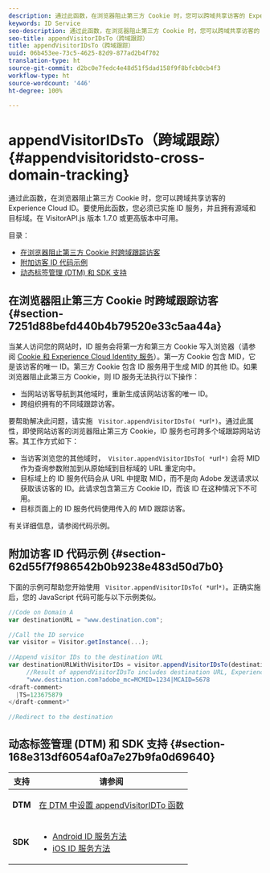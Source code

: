 ```yaml
---
description: 通过此函数，在浏览器阻止第三方 Cookie 时，您可以跨域共享访客的 Experience Cloud ID。要使用此函数，您必须已实施 ID 服务，并且拥有源域和目标域。在 VisitorAPI.js 版本 1.7.0 或更高版本中可用。
keywords: ID Service
seo-description: 通过此函数，在浏览器阻止第三方 Cookie 时，您可以跨域共享访客的 Experience Cloud ID。要使用此函数，您必须已实施 ID 服务，并且拥有源域和目标域。在 VisitorAPI.js 版本 1.7.0 或更高版本中可用。
seo-title: appendVisitorIDsTo（跨域跟踪）
title: appendVisitorIDsTo（跨域跟踪）
uuid: 06b453ee-73c5-4625-82d9-877ad2b4f702
translation-type: ht
source-git-commit: d2bc0e7fedc4e48d51f5dad158f9f8bfcb0cb4f3
workflow-type: ht
source-wordcount: '446'
ht-degree: 100%

---
```



# appendVisitorIDsTo（跨域跟踪）{#appendvisitoridsto-cross-domain-tracking}

通过此函数，在浏览器阻止第三方 Cookie 时，您可以跨域共享访客的 Experience Cloud ID。要使用此函数，您必须已实施 ID 服务，并且拥有源域和目标域。在 VisitorAPI.js 版本 1.7.0 或更高版本中可用。

目录：

<ul class="simplelist"> 
 <li> <a href="../../library/get-set/appendvisitorid.md#section-7251d88befd440b4b79520e33c5aa44a" format="dita" scope="local"> 在浏览器阻止第三方 Cookie 时跨域跟踪访客 </a> </li> 
 <li> <a href="../../library/get-set/appendvisitorid.md#section-62d55f7f986542b0b9238e483d50d7b0" format="dita" scope="local"> 附加访客 ID 代码示例 </a> </li> 
 <li> <a href="../../library/get-set/appendvisitorid.md#section-168e313df6054af0a7e27b9fa0d69640" format="dita" scope="local"> 动态标签管理 (DTM) 和 SDK 支持 </a> </li> 
</ul>

## 在浏览器阻止第三方 Cookie 时跨域跟踪访客 {#section-7251d88befd440b4b79520e33c5aa44a}

当某人访问您的网站时，ID 服务会将第一方和第三方 Cookie 写入浏览器（请参阅 [Cookie 和 Experience Cloud Identity 服务](../../introduction/cookies.md)）。第一方 Cookie 包含 MID，它是该访客的唯一 ID。第三方 Cookie 包含 ID 服务用于生成 MID 的其他 ID。如果浏览器阻止此第三方 Cookie，则 ID 服务无法执行以下操作：

* 当网站访客导航到其他域时，重新生成该网站访客的唯一 ID。
* 跨组织拥有的不同域跟踪访客。

要帮助解决此问题，请实施 ` Visitor.appendVisitorIDsTo( *`url`*)`。通过此属性，即使网站访客的浏览器阻止第三方 Cookie，ID 服务也可跨多个域跟踪网站访客。其工作方式如下：

* 当访客浏览您的其他域时，` Visitor.appendVisitorIDsTo( *`url`*)` 会将 MID 作为查询参数附加到从原始域到目标域的 URL 重定向中。
* 目标域上的 ID 服务代码会从 URL 中提取 MID，而不是向 Adobe 发送请求以获取该访客的 ID。此请求包含第三方 Cookie ID，而该 ID 在这种情况下不可用。
* 目标页面上的 ID 服务代码使用传入的 MID 跟踪访客。

有关详细信息，请参阅代码示例。

## 附加访客 ID 代码示例 {#section-62d55f7f986542b0b9238e483d50d7b0}

下面的示例可帮助您开始使用 ` Visitor.appendVisitorIDsTo( *`url`*)`。正确实施后，您的 JavaScript 代码可能与以下示例类似。

```js
//Code on Domain A 
var destinationURL = "www.destination.com"; 
 
//Call the ID service 
var visitor = Visitor.getInstance(...); 
 
//Append visitor IDs to the destination URL 
var destinationURLWithVisitorIDs = visitor.appendVisitorIDsTo(destinationURL); 
     //Result of appendVisitorIDsTo includes destination URL, Experience Cloud ID (MCMID), and Analytics ID (MCAID) 
     "www.destination.com?adobe_mc=MCMID=1234|MCAID=5678 
<draft-comment>
  |TS=123675879 
</draft-comment>" 
 
//Redirect to the destination
```

## 动态标签管理 (DTM) 和 SDK 支持 {#section-168e313df6054af0a7e27b9fa0d69640}

<table id="table_6E7152B4FD2B4C4D8C9477C68204C4FF"> 
 <thead> 
  <tr> 
   <th colname="col1" class="entry"> 支持 </th> 
   <th colname="col2" class="entry"> 请参阅 </th> 
  </tr> 
 </thead>
 <tbody> 
  <tr> 
   <td colname="col1"> <p> <b>DTM</b> </p> </td> 
   <td colname="col2"> <p> <a href="https://helpx.adobe.com/cn/dtm/kb/how-to-set-marketing-cloud-id-service-helper-function-in-adobe-d.html" format="https" scope="external"> 在 DTM 中设置 appendVisitorIDTo 函数 </a> </p> </td> 
  </tr> 
  <tr> 
   <td colname="col1"> <p> <b>SDK</b> </p> </td> 
   <td colname="col2"> 
    <ul id="ul_9D7933FF68EE4C71BAE999B3747F8398"> 
     <li id="li_9036C76AAECC4E639C23020C0C9F2AF8"> <a href="https://docs.adobe.com/content/help/zh-Hans/mobile-services/android/experience-cloud-android/mc-methods.html" format="https" scope="external"> Android ID 服务方法 </a> </li> 
     <li id="li_E49D357905584674BFDFE348345B3849"> <a href="https://docs.adobe.com/content/help/zh-Hans/mobile-services/ios/exp-cloud-ios/mc-methods.html" format="https" scope="external"> iOS ID 服务方法 </a> </li> 
    </ul> </td> 
  </tr> 
 </tbody> 
</table>

